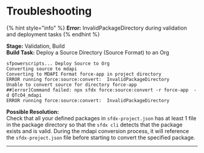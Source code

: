 # Troubleshooting

{% hint style="info" %}
**Error:** InvalidPackageDirectory during validation and deployment tasks
{% endhint %}

**Stage:** Validation, Build<br>
**Build Task:** Deploy a Source Directory (Source Format) to an Org<br>

```
sfpowerscripts... Deploy Source to Org
Converting source to mdapi
Converting to MDAPI Format force-app in project directory
ERROR running force:source:convert:  InvalidPackageDirectory
Unable to convert source for directory force-app
##[error]Command failed: npx sfdx force:source:convert -r force-app  -d QTcO4_mdapi
ERROR running force:source:convert:  InvalidPackageDirectory

```

**Possible Resolution:** <br>
Check that all your defined packages in `sfdx-project.json` has at least 1 file in the package directory so that the ``sfdx cli`` detects that the package exists and is valid.  During the mdapi conversion process, it will reference the `sfdx-project.json` file before starting to convert the specified package.  

---
